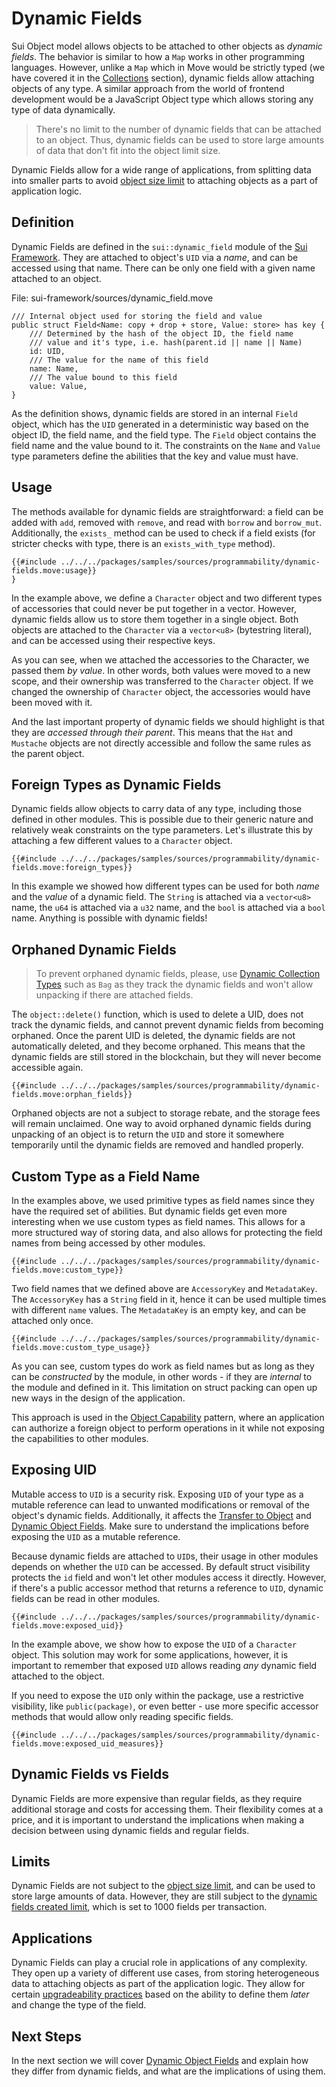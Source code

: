 # Dynamic Fields

Sui Object model allows objects to be attached to other objects as _dynamic fields_. The behavior is
similar to how a `Map` works in other programming languages. However, unlike a `Map` which in Move
would be strictly typed (we have covered it in the [Collections](./collections.md) section), dynamic
fields allow attaching objects of any type. A similar approach from the world of frontend
development would be a JavaScript Object type which allows storing any type of data dynamically.

> There's no limit to the number of dynamic fields that can be attached to an object. Thus, dynamic
> fields can be used to store large amounts of data that don't fit into the object limit size.

Dynamic Fields allow for a wide range of applications, from splitting data into smaller parts to
avoid [object size limit](./../guides/building-against-limits.md) to attaching objects as a part of
application logic.

## Definition

Dynamic Fields are defined in the `sui::dynamic_field` module of the
[Sui Framework](./sui-framework.md). They are attached to object's `UID` via a _name_, and can be
accessed using that name. There can be only one field with a given name attached to an object.

File: sui-framework/sources/dynamic_field.move

```move
/// Internal object used for storing the field and value
public struct Field<Name: copy + drop + store, Value: store> has key {
    /// Determined by the hash of the object ID, the field name
    /// value and it's type, i.e. hash(parent.id || name || Name)
    id: UID,
    /// The value for the name of this field
    name: Name,
    /// The value bound to this field
    value: Value,
}
```

As the definition shows, dynamic fields are stored in an internal `Field` object, which has the
`UID` generated in a deterministic way based on the object ID, the field name, and the field type.
The `Field` object contains the field name and the value bound to it. The constraints on the `Name`
and `Value` type parameters define the abilities that the key and value must have.

## Usage

The methods available for dynamic fields are straightforward: a field can be added with `add`,
removed with `remove`, and read with `borrow` and `borrow_mut`. Additionally, the `exists_` method
can be used to check if a field exists (for stricter checks with type, there is an
`exists_with_type` method).

```move
{{#include ../../../packages/samples/sources/programmability/dynamic-fields.move:usage}}
}
```

In the example above, we define a `Character` object and two different types of accessories that
could never be put together in a vector. However, dynamic fields allow us to store them together in
a single object. Both objects are attached to the `Character` via a `vector<u8>` (bytestring
literal), and can be accessed using their respective keys.

As you can see, when we attached the accessories to the Character, we passed them _by value_. In
other words, both values were moved to a new scope, and their ownership was transferred to the
`Character` object. If we changed the ownership of `Character` object, the accessories would have
been moved with it.

And the last important property of dynamic fields we should highlight is that they are _accessed
through their parent_. This means that the `Hat` and `Mustache` objects are not directly accessible
and follow the same rules as the parent object.

## Foreign Types as Dynamic Fields

Dynamic fields allow objects to carry data of any type, including those defined in other modules.
This is possible due to their generic nature and relatively weak constraints on the type parameters.
Let's illustrate this by attaching a few different values to a `Character` object.

```move
{{#include ../../../packages/samples/sources/programmability/dynamic-fields.move:foreign_types}}
```

In this example we showed how different types can be used for both _name_ and the _value_ of a
dynamic field. The `String` is attached via a `vector<u8>` name, the `u64` is attached via a `u32`
name, and the `bool` is attached via a `bool` name. Anything is possible with dynamic fields!

## Orphaned Dynamic Fields

> To prevent orphaned dynamic fields, please, use
> [Dynamic Collection Types](./dynamic-collections.md) such as `Bag` as they track the dynamic
> fields and won't allow unpacking if there are attached fields.

The `object::delete()` function, which is used to delete a UID, does not track the dynamic fields,
and cannot prevent dynamic fields from becoming orphaned. Once the parent UID is deleted, the
dynamic fields are not automatically deleted, and they become orphaned. This means that the dynamic
fields are still stored in the blockchain, but they will never become accessible again.

```move
{{#include ../../../packages/samples/sources/programmability/dynamic-fields.move:orphan_fields}}
```

Orphaned objects are not a subject to storage rebate, and the storage fees will remain unclaimed.
One way to avoid orphaned dynamic fields during unpacking of an object is to return the `UID` and
store it somewhere temporarily until the dynamic fields are removed and handled properly.

## Custom Type as a Field Name

In the examples above, we used primitive types as field names since they have the required set of
abilities. But dynamic fields get even more interesting when we use custom types as field names.
This allows for a more structured way of storing data, and also allows for protecting the field
names from being accessed by other modules.

```move
{{#include ../../../packages/samples/sources/programmability/dynamic-fields.move:custom_type}}
```

Two field names that we defined above are `AccessoryKey` and `MetadataKey`. The `AccessoryKey` has a
`String` field in it, hence it can be used multiple times with different `name` values. The
`MetadataKey` is an empty key, and can be attached only once.

```move
{{#include ../../../packages/samples/sources/programmability/dynamic-fields.move:custom_type_usage}}
```

As you can see, custom types do work as field names but as long as they can be _constructed_ by the
module, in other words - if they are _internal_ to the module and defined in it. This limitation on
struct packing can open up new ways in the design of the application.

This approach is used in the [Object Capability](./object-capability.md) pattern, where an application can authorize a
foreign object to perform operations in it while not exposing the capabilities to other modules.

## Exposing UID

<div class="warning">

Mutable access to `UID` is a security risk. Exposing `UID` of your type as a mutable reference can
lead to unwanted modifications or removal of the object's dynamic fields. Additionally, it affects
the [Transfer to Object](./../storage/transfer-to-object.md) and
[Dynamic Object Fields](./dynamic-object-fields.md). Make sure to understand the implications before
exposing the `UID` as a mutable reference.

</div>

Because dynamic fields are attached to `UID`s, their usage in other modules depends on whether the
`UID` can be accessed. By default struct visibility protects the `id` field and won't let other
modules access it directly. However, if there's a public accessor method that returns a reference to
`UID`, dynamic fields can be read in other modules.

```move
{{#include ../../../packages/samples/sources/programmability/dynamic-fields.move:exposed_uid}}
```

In the example above, we show how to expose the `UID` of a `Character` object. This solution may
work for some applications, however, it is important to remember that exposed `UID` allows reading
_any_ dynamic field attached to the object.

If you need to expose the `UID` only within the package, use a restrictive visibility, like
`public(package)`, or even better - use more specific accessor methods that would allow only reading
specific fields.

```move
{{#include ../../../packages/samples/sources/programmability/dynamic-fields.move:exposed_uid_measures}}
```

## Dynamic Fields vs Fields

Dynamic Fields are more expensive than regular fields, as they require additional storage and costs
for accessing them. Their flexibility comes at a price, and it is important to understand the
implications when making a decision between using dynamic fields and regular fields.

## Limits

Dynamic Fields are not subject to the [object size limit](./../guides/building-against-limits.md),
and can be used to store large amounts of data. However, they are still subject to the
[dynamic fields created limit](./../guides/building-against-limits.md), which is set to 1000 fields
per transaction.

## Applications

Dynamic Fields can play a crucial role in applications of any complexity. They open up a variety of
different use cases, from storing heterogeneous data to attaching objects as part of the application
logic. They allow for certain [upgradeability practices](./../guides/upgradeability-practices.md)
based on the ability to define them _later_ and change the type of the field.

## Next Steps

In the next section we will cover [Dynamic Object Fields](./dynamic-object-fields.md) and explain
how they differ from dynamic fields, and what are the implications of using them.
